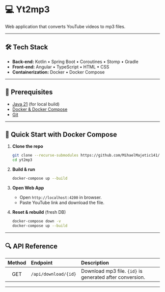 
# 💻 Yt2mp3

Web application that converts YouTube videos to mp3 files.<br/>

---

## 🛠️ Tech Stack

- **Back-end:** Kotlin • Spring Boot • Coroutines • Stomp • Gradle
- **Front-end:** Angular • TypeScript • HTML • CSS
- **Containerization:** Docker • Docker Compose  

---

## 🔧 Prerequisites

- [Java 21](https://www.oracle.com/java/technologies/downloads/#java21) (for local build)  
- [Docker & Docker Compose](https://docs.docker.com/get-started/get-docker/)
- [Git](https://github.com/git-guides/install-git)

---

## 🚀 Quick Start with Docker Compose

1. **Clone the repo**  
   ```bash
   git clone --recurse-submodules https://github.com/MihaelMajetic141/yt2mp3
   cd yt2mp3
   ```

2. **Build & run**

   ```bash
   docker-compose up --build
   ```

3. **Open Web App**

    * Open `http://localhost:4200` in browser.
    * Paste YouTube link and download the file.

4. **Reset & rebuild** (fresh DB)

   ```bash
   docker-compose down -v
   docker-compose up --build
   ```

---

## 🔍 API Reference

| Method | Endpoint                                                                  | Description                                                          |
| :----: |:--------------------------------------------------------------------------|:---------------------------------------------------------------------|
|  GET   | `/api/download/{id}`                                                      | Download mp3 file. `{id}` is generated after conversion.             |

---
